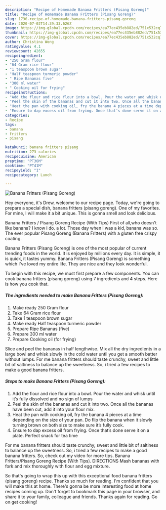 ```yaml
---
description: "Recipe of Homemade Banana Fritters (Pisang Goreng)"
title: "Recipe of Homemade Banana Fritters (Pisang Goreng)"
slug: 1730-recipe-of-homemade-banana-fritters-pisang-goreng
date: 2020-07-02T14:39:33.626Z
image: https://img-global.cpcdn.com/recipes/ea77ec435eb882ed/751x532cq70/banana-fritters-pisang-goreng-recipe-main-photo.jpg
thumbnail: https://img-global.cpcdn.com/recipes/ea77ec435eb882ed/751x532cq70/banana-fritters-pisang-goreng-recipe-main-photo.jpg
cover: https://img-global.cpcdn.com/recipes/ea77ec435eb882ed/751x532cq70/banana-fritters-pisang-goreng-recipe-main-photo.jpg
author: Christina Wong
ratingvalue: 4.1
reviewcount: 42655
recipeingredient:
- "250 Gram flour"
- "64 Gram rice flour"
- "1 teaspoon brown sugar"
- "Half teaspoon turmeric powder"
- " Ripe Bananas five"
- "300 ml water"
- " Cooking oil for frying"
recipeinstructions:
- "Add the flour and rice flour into a bowl. Pour the water and whisk until it’s fully dissolved and no sign of lumps"
- "Peel the skin of the bananas and cut it into two. Once all the bananas have been cut, add it into your flour mix."
- "Heat the pan with cooking oil, fry the banana 4 pieces at a time depending on the size of your pan. Do flip the banana when it slowly turning brown on both size to make sure it’s fully cook."
- "Ensure to dap excess oil from frying. Once that’s done serve it on a plate. Perfect snack for tea time"
categories:
- Recipe
tags:
- banana
- fritters
- pisang

katakunci: banana fritters pisang 
nutrition: 273 calories
recipecuisine: American
preptime: "PT36M"
cooktime: "PT41M"
recipeyield: "1"
recipecategory: Lunch

---
```



![Banana Fritters (Pisang Goreng)](https://img-global.cpcdn.com/recipes/ea77ec435eb882ed/751x532cq70/banana-fritters-pisang-goreng-recipe-main-photo.jpg)

Hey everyone, it's Drew, welcome to our recipe page. Today, we're going to prepare a special dish, banana fritters (pisang goreng). One of my favorites. For mine, I will make it a bit unique. This is gonna smell and look delicious.

Banana Fritters / Pisang Goreng Recipe (With Tips) First of all,who doesn&#39;t like banana? I know i do. a lot. Those day when i was a kid, banana was so. The ever popular Pisang Goreng (Banana Fritters) with a gluten free crispy coating.

Banana Fritters (Pisang Goreng) is one of the most popular of current trending foods in the world. It is enjoyed by millions every day. It is simple, it is quick, it tastes yummy. Banana Fritters (Pisang Goreng) is something which I've loved my entire life. They are nice and they look wonderful.


To begin with this recipe, we must first prepare a few components. You can cook banana fritters (pisang goreng) using 7 ingredients and 4 steps. Here is how you cook that.

<!--inarticleads1-->

##### The ingredients needed to make Banana Fritters (Pisang Goreng):

1. Make ready 250 Gram flour
1. Take 64 Gram rice flour
1. Take 1 teaspoon brown sugar
1. Make ready Half teaspoon turmeric powder
1. Prepare  Ripe Bananas (five)
1. Prepare 300 ml water
1. Prepare  Cooking oil (for frying)


Slice and peel the bananas in half lengthwise. Mix all the dry ingredients in a large bowl and whisk slowly in the cold water until you get a smooth batter without lumps. For me banana fritters should taste crunchy, sweet and little bit of saltiness to balance up the sweetness. So, i tried a few recipes to make a good banana fritters. 

<!--inarticleads2-->

##### Steps to make Banana Fritters (Pisang Goreng):

1. Add the flour and rice flour into a bowl. Pour the water and whisk until it’s fully dissolved and no sign of lumps
1. Peel the skin of the bananas and cut it into two. Once all the bananas have been cut, add it into your flour mix.
1. Heat the pan with cooking oil, fry the banana 4 pieces at a time depending on the size of your pan. Do flip the banana when it slowly turning brown on both size to make sure it’s fully cook.
1. Ensure to dap excess oil from frying. Once that’s done serve it on a plate. Perfect snack for tea time


For me banana fritters should taste crunchy, sweet and little bit of saltiness to balance up the sweetness. So, i tried a few recipes to make a good banana fritters. So, check out my video for more tips. Banana Fritters/Pisang Goreng Recipe (With Tips). DIRECTIONS Mash bananas with fork and mix thoroughly with flour and egg mixture. 

So that's going to wrap this up with this exceptional food banana fritters (pisang goreng) recipe. Thanks so much for reading. I'm confident that you will make this at home. There's gonna be more interesting food at home recipes coming up. Don't forget to bookmark this page in your browser, and share it to your family, colleague and friends. Thanks again for reading. Go on get cooking!
